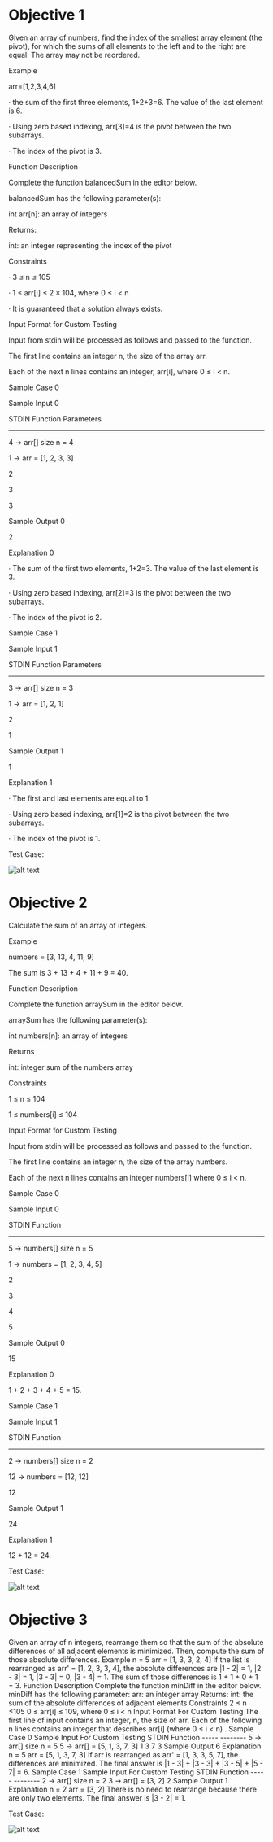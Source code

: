 # Objective 1

Given an array of numbers, find the index of the smallest array element (the pivot), for which the sums of all elements to the left and to the right are equal. The array may not be reordered.

 

Example

 

arr=[1,2,3,4,6]

 

·         the sum of the first three elements, 1+2+3=6. The value of the last element is 6.

·         Using zero based indexing, arr[3]=4 is the pivot between the two subarrays.

·         The index of the pivot is 3.

 

Function Description

 

Complete the function balancedSum in the editor below.

 

balancedSum has the following parameter(s):

int arr[n]:  an array of integers

 

Returns:

int: an integer representing the index of the pivot

 

Constraints

 

·         3 ≤ n ≤ 105

·         1 ≤ arr[i] ≤ 2 × 104, where 0 ≤ i < n

·         It is guaranteed that a solution always exists.

 

Input Format for Custom Testing

 

Input from stdin will be processed as follows and passed to the function.

 

The first line contains an integer n, the size of the array arr.

Each of the next n lines contains an integer, arr[i], where 0 ≤ i < n.

 

Sample Case 0

Sample Input 0

 

STDIN     Function Parameters

-----     -------------------

4      →  arr[] size n = 4

1      →  arr = [1, 2, 3, 3]

2

3

3

 

Sample Output 0

 

2

 

Explanation 0

 

·         The sum of the first two elements, 1+2=3. The value of the last element is 3.

·         Using zero based indexing, arr[2]=3 is the pivot between the two subarrays.

·         The index of the pivot is 2.

 

Sample Case 1

Sample Input 1

 

STDIN     Function Parameters

-----     -------------------

3      →  arr[] size n = 3

1      →  arr = [1, 2, 1]

2

1

 

Sample Output 1

 

1

 

Explanation 1

 

·         The first and last elements are equal to 1.

·         Using zero based indexing, arr[1]=2 is the pivot between the two subarrays.

·         The index of the pivot is 1.

Test Case:

![alt text](<Screenshot 2025-01-13 171113.png>)

# Objective 2

Calculate the sum of an array of integers.

 

Example

 

numbers = [3, 13, 4, 11, 9]

 

The sum is 3 + 13 + 4 + 11 + 9 = 40.

 

Function Description

 

Complete the function arraySum in the editor below.

 

arraySum has the following parameter(s):

int numbers[n]: an array of integers

 

Returns

int: integer sum of the numbers array

 

Constraints

 

1 ≤ n ≤ 104

1 ≤ numbers[i] ≤ 104

 

Input Format for Custom Testing

 

Input from stdin will be processed as follows and passed to the function.

 

The first line contains an integer n, the size of the array numbers.

Each of the next n lines contains an integer numbers[i] where 0 ≤ i < n.

 

Sample Case 0

Sample Input 0

 

STDIN      Function

-----      --------

5      →   numbers[] size n = 5

1      →   numbers = [1, 2, 3, 4, 5]

2

3

4

5

 

Sample Output 0

 

15

 

Explanation 0

 

1 + 2 + 3 + 4 + 5 = 15.

Sample Case 1

Sample Input 1

 

STDIN      Function

-----      --------

2      →   numbers[] size n = 2

12     →   numbers = [12, 12]

12

 

Sample Output 1

 

24

 

Explanation 1

 

12 + 12 = 24.

Test Case:

![alt text](<Screenshot 2025-01-13 171118.png>)

# Objective 3

Given an array of n integers, rearrange them so that the sum of the absolute differences of all adjacent elements is minimized. Then, compute the sum of those absolute differences. Example n = 5 arr = [1, 3, 3, 2, 4] If the list is rearranged as arr' = [1, 2, 3, 3, 4], the absolute differences are |1 - 2| = 1, |2 - 3| = 1, |3 - 3| = 0, |3 - 4| = 1. The sum of those differences is 1 + 1 + 0 + 1 = 3. Function Description Complete the function minDiff in the editor below. minDiff has the following parameter: arr: an integer array Returns: int: the sum of the absolute differences of adjacent elements Constraints 2 ≤ n ≤105 0 ≤ arr[i] ≤ 109, where 0 ≤ i < n Input Format For Custom Testing The first line of input contains an integer, n, the size of arr. Each of the following n lines contains an integer that describes arr[i] (where 0 ≤ i < n) . Sample Case 0 Sample Input For Custom Testing STDIN Function ----- -------- 5 → arr[] size n = 5 5 → arr[] = [5, 1, 3, 7, 3] 1 3 7 3 Sample Output 6 Explanation n = 5 arr = [5, 1, 3, 7, 3] If arr is rearranged as arr' = [1, 3, 3, 5, 7], the differences are minimized. The final answer is |1 - 3| + |3 - 3| + |3 - 5| + |5 - 7| = 6. Sample Case 1 Sample Input For Custom Testing STDIN Function ----- -------- 2 → arr[] size n = 2 3 → arr[] = [3, 2] 2 Sample Output 1 Explanation n = 2 arr = [3, 2] There is no need to rearrange because there are only two elements. The final answer is |3 - 2| = 1.

Test Case:

![alt text](<Screenshot 2025-01-13 171123.png>)